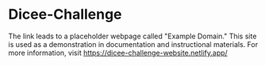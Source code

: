# Dicee-Challenge
The link leads to a placeholder webpage called "Example Domain." This site is used as a demonstration in documentation and instructional materials. For more information,
visit https://dicee-challenge-website.netlify.app/
